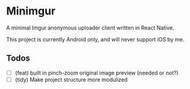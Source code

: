 # Minimgur

A minimal Imgur anonymous uploader client written in React Native.

This project is currently Android only, and will never support iOS by me.

## Todos

- [ ] (feat) built in pinch-zoom original image preview (needed or not?)
- [ ] (tidy) Make project structure more modulized
